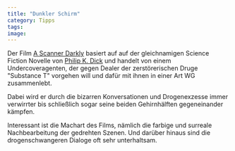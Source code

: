 ```yaml
---
title: "Dunkler Schirm"
category: Tipps
tags: 
image: 
---
```


Der Film [A Scanner Darkly](http://en.wikipedia.org/wiki/A_Scanner_Darkly_%28film%29) basiert auf auf der gleichnamigen Science Fiction Novelle von [Philip K. Dick](http://en.wikipedia.org/wiki/Philip_K._Dick) und handelt von einem Undercoveragenten, der gegen Dealer der zerstörerischen Druge "Substance T" vorgehen will und dafür mit ihnen in einer Art WG zusammenlebt.  

  

Dabei wird er durch die bizarren Konversationen und Drogenexzesse immer verwirrter bis schließlich sogar seine beiden Gehirnhälften gegeneinander kämpfen.  

  

Interessant ist die Machart des Films, nämlich die farbige und surreale Nachbearbeitung der gedrehten Szenen. Und darüber hinaus sind die drogenschwangeren Dialoge oft sehr unterhaltsam.